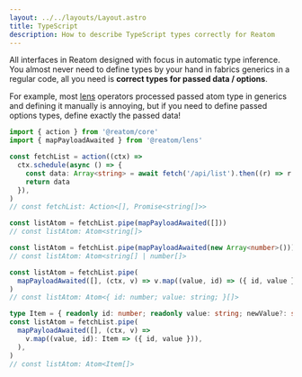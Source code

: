 ```yaml
---
layout: ../../layouts/Layout.astro
title: TypeScript
description: How to describe TypeScript types correctly for Reatom
---
```


All interfaces in Reatom designed with focus in automatic type inference. You almost never need to define types by your hand in fabrics generics in a regular code, all you need is **correct types for passed data / options**.

For example, most [lens](/packages/lens) operators processed passed atom type in generics and defining it manually is annoying, but if you need to define passed options types, define exactly the passed data!

```ts
import { action } from '@reatom/core'
import { mapPayloadAwaited } from '@reatom/lens'

const fetchList = action((ctx) =>
  ctx.schedule(async () => {
    const data: Array<string> = await fetch('/api/list').then((r) => r.json())
    return data
  }),
)
// const fetchList: Action<[], Promise<string[]>>

const listAtom = fetchList.pipe(mapPayloadAwaited([]))
// const listAtom: Atom<string[]>

const listAtom = fetchList.pipe(mapPayloadAwaited(new Array<number>()))
// const listAtom: Atom<string[] | number[]>

const listAtom = fetchList.pipe(
  mapPayloadAwaited([], (ctx, v) => v.map((value, id) => ({ id, value }))),
)
// const listAtom: Atom<{ id: number; value: string; }[]>

type Item = { readonly id: number; readonly value: string; newValue?: string }
const listAtom = fetchList.pipe(
  mapPayloadAwaited([], (ctx, v) =>
    v.map((value, id): Item => ({ id, value })),
  ),
)
// const listAtom: Atom<Item[]>
```
